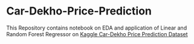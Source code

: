 # Car-Dekho-Price-Prediction
This Repository contains notebook on EDA and application of Linear and Random Forest Regressor on [Kaggle Car-Dekho Price Prediction Dataset](https://www.kaggle.com/datasets/shindenikhil/car-dekho-data)
